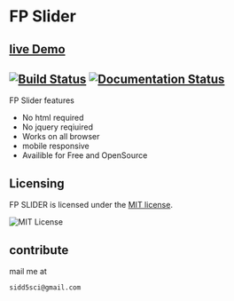 # FP Slider


## [live Demo](https://sidd5sci.github.io/fw_slider/)

 [![Build Status](https://travis-ci.org/tommyod/KDEpy.svg?branch=master)](https://travis-ci.org/tommyod/KDEpy) [![Documentation Status](https://readthedocs.org/projects/kdepy/badge/?version=latest)](http://kdepy.readthedocs.io/en/latest/?badge=latest) 
---------
FP Slider features 

  - No html required
  - No jquery reqiuired
  - Works on all browser
  - mobile responsive
  - Availible for Free and OpenSource
## Licensing

FP SLIDER is licensed under the [MIT license](LICENSE).

![MIT License](https://danielmiessler.com/images/mitlicense.png)

## contribute
mail me at 
```
sidd5sci@gmail.com
```
